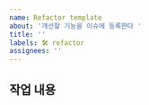 ```yaml
---
name: Refactor template
about: '개선할 기능을 이슈에 등록한다 '
title: ''
labels: 🛠 refactor
assignees: ''
---
```


## 작업 내용